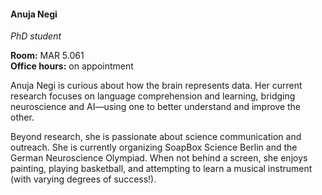 #### Anuja Negi
*PhD student*

**Room:** MAR 5.061 <br>
**Office hours:** on appointment <br>

<!-- <p style="text-align: left"> -->
Anuja Negi is curious about how the brain represents data. Her current research focuses on language comprehension and learning, bridging neuroscience and AI—using one to better understand and improve the other.

Beyond research, she is passionate about science communication and outreach. She is currently organizing SoapBox Science Berlin and the German Neuroscience Olympiad. When not behind a screen, she enjoys painting, playing basketball, and attempting to learn a musical instrument (with varying degrees of success!).

### <a href="mailto:anuja.negi@tu-berlin.de" title="Email"><i class="fa-solid fa-envelope"></i></a> <a href="http://anujanegi.me/" title="Work"><i class="fa-solid fa-briefcase"></i></a> <a href="https://linkedin.com/in/anujanegi1" title="LinkedIn"><i class="fa-brands fa-linkedin"></i></a> <a href="https://scholar.google.com/citations?user=Cu7zyVkAAAAJ&hl=en" title="Google Scholar"><i class="ai ai-google-scholar"></i></a>
